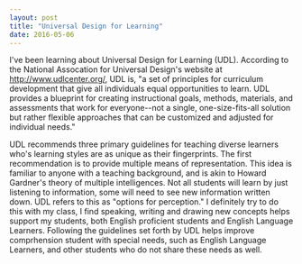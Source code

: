 ```yaml
---
layout: post
title: "Universal Design for Learning"
date: 2016-05-06
---
```


I've been learning about Universal Design for Learning (UDL). According to the National Assocation for Universal Design's website at http://www.udlcenter.org/, UDL is, "a set of principles for curriculum development that give all individuals equal opportunities to learn. UDL provides a blueprint for creating instructional goals, methods, materials, and assessments that work for everyone--not a single, one-size-fits-all solution but rather flexible approaches that can be customized and adjusted for individual needs."

UDL recommends three primary guidelines for teaching diverse learners who's learning styles are as unique as their fingerprints. The first recommendation is to provide multiple means of representation. This idea is familiar to anyone with a teaching background, and is akin to Howard Gardner's theory of multiple intelligences. Not all students will learn by just listening to information, some will need to see new information written down. UDL refers to this as "options for perception." I definitely try to do this with my class, I find speaking, writing and drawing new concepts helps support my students, both English proficient students and English Language Learners. Following the guidelines set forth by UDL helps improve comprhension student with special needs, such as English Language Learners, and other students who do not share these needs as well.

